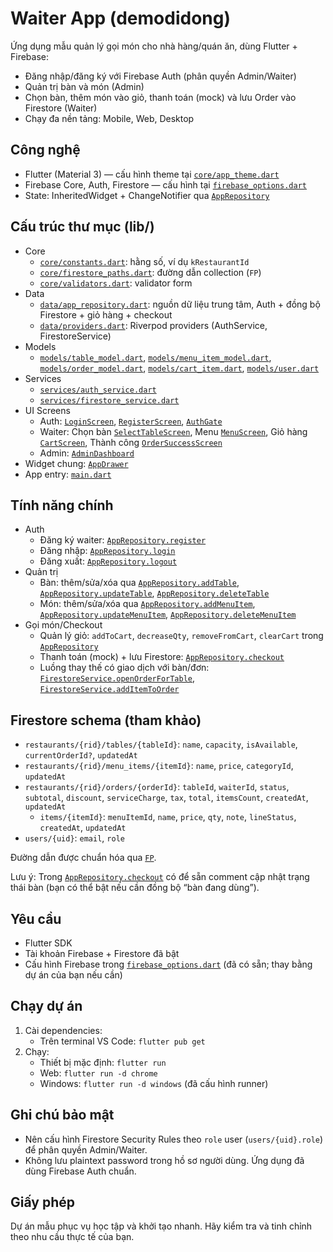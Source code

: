 # Waiter App (demodidong)

Ứng dụng mẫu quản lý gọi món cho nhà hàng/quán ăn, dùng Flutter + Firebase:
- Đăng nhập/đăng ký với Firebase Auth (phân quyền Admin/Waiter)
- Quản trị bàn và món (Admin)
- Chọn bàn, thêm món vào giỏ, thanh toán (mock) và lưu Order vào Firestore (Waiter)
- Chạy đa nền tảng: Mobile, Web, Desktop

## Công nghệ
- Flutter (Material 3) — cấu hình theme tại [`core/app_theme.dart`](lib/core/app_theme.dart)
- Firebase Core, Auth, Firestore — cấu hình tại [`firebase_options.dart`](lib/firebase_options.dart)
- State: InheritedWidget + ChangeNotifier qua [`AppRepository`](lib/data/app_repository.dart)

## Cấu trúc thư mục (lib/)
- Core
  - [`core/constants.dart`](lib/core/constants.dart): hằng số, ví dụ `kRestaurantId`
  - [`core/firestore_paths.dart`](lib/core/firestore_paths.dart): đường dẫn collection (`FP`)
  - [`core/validators.dart`](lib/core/validators.dart): validator form
- Data
  - [`data/app_repository.dart`](lib/data/app_repository.dart): nguồn dữ liệu trung tâm, Auth + đồng bộ Firestore + giỏ hàng + checkout
  - [`data/providers.dart`](lib/data/providers.dart): Riverpod providers (AuthService, FirestoreService)
- Models
  - [`models/table_model.dart`](lib/models/table_model.dart), [`models/menu_item_model.dart`](lib/models/menu_item_model.dart), [`models/order_model.dart`](lib/models/order_model.dart), [`models/cart_item.dart`](lib/models/cart_item.dart), [`models/user.dart`](lib/models/user.dart)
- Services
  - [`services/auth_service.dart`](lib/services/auth_service.dart)
  - [`services/firestore_service.dart`](lib/services/firestore_service.dart)
- UI Screens
  - Auth: [`LoginScreen`](lib/screens/auth/login_screen.dart), [`RegisterScreen`](lib/screens/auth/register_screen.dart), [`AuthGate`](lib/screens/auth/auth_gate.dart)
  - Waiter: Chọn bàn [`SelectTableScreen`](lib/screens/tables/table_screen.dart), Menu [`MenuScreen`](lib/screens/waiter/menu_screen.dart), Giỏ hàng [`CartScreen`](lib/screens/cart/cart_screen.dart), Thành công [`OrderSuccessScreen`](lib/screens/success/order_success_screen.dart)
  - Admin: [`AdminDashboard`](lib/screens/admin/admin_dashboard.dart)
- Widget chung: [`AppDrawer`](lib/widgets/app_drawer.dart)
- App entry: [`main.dart`](lib/main.dart)

## Tính năng chính
- Auth
  - Đăng ký waiter: [`AppRepository.register`](lib/data/app_repository.dart)
  - Đăng nhập: [`AppRepository.login`](lib/data/app_repository.dart)
  - Đăng xuất: [`AppRepository.logout`](lib/data/app_repository.dart)
- Quản trị
  - Bàn: thêm/sửa/xóa qua [`AppRepository.addTable`](lib/data/app_repository.dart), [`AppRepository.updateTable`](lib/data/app_repository.dart), [`AppRepository.deleteTable`](lib/data/app_repository.dart)
  - Món: thêm/sửa/xóa qua [`AppRepository.addMenuItem`](lib/data/app_repository.dart), [`AppRepository.updateMenuItem`](lib/data/app_repository.dart), [`AppRepository.deleteMenuItem`](lib/data/app_repository.dart)
- Gọi món/Checkout
  - Quản lý giỏ: `addToCart`, `decreaseQty`, `removeFromCart`, `clearCart` trong [`AppRepository`](lib/data/app_repository.dart)
  - Thanh toán (mock) + lưu Firestore: [`AppRepository.checkout`](lib/data/app_repository.dart)
  - Luồng thay thế có giao dịch với bàn/đơn: [`FirestoreService.openOrderForTable`](lib/services/firestore_service.dart), [`FirestoreService.addItemToOrder`](lib/services/firestore_service.dart)

## Firestore schema (tham khảo)
- `restaurants/{rid}/tables/{tableId}`: `name`, `capacity`, `isAvailable`, `currentOrderId?`, `updatedAt`
- `restaurants/{rid}/menu_items/{itemId}`: `name`, `price`, `categoryId`, `updatedAt`
- `restaurants/{rid}/orders/{orderId}`: `tableId`, `waiterId`, `status`, `subtotal`, `discount`, `serviceCharge`, `tax`, `total`, `itemsCount`, `createdAt`, `updatedAt`
  - `items/{itemId}`: `menuItemId`, `name`, `price`, `qty`, `note`, `lineStatus`, `createdAt`, `updatedAt`
- `users/{uid}`: `email`, `role`

Đường dẫn được chuẩn hóa qua [`FP`](lib/core/firestore_paths.dart).

Lưu ý: Trong [`AppRepository.checkout`](lib/data/app_repository.dart) có để sẵn comment cập nhật trạng thái bàn (bạn có thể bật nếu cần đồng bộ “bàn đang dùng”).

## Yêu cầu
- Flutter SDK
- Tài khoản Firebase + Firestore đã bật
- Cấu hình Firebase trong [`firebase_options.dart`](lib/firebase_options.dart) (đã có sẵn; thay bằng dự án của bạn nếu cần)

## Chạy dự án
1. Cài dependencies:
   - Trên terminal VS Code: `flutter pub get`
2. Chạy:
   - Thiết bị mặc định: `flutter run`
   - Web: `flutter run -d chrome`
   - Windows: `flutter run -d windows` (đã cấu hình runner)

## Ghi chú bảo mật
- Nên cấu hình Firestore Security Rules theo `role` user (`users/{uid}.role`) để phân quyền Admin/Waiter.
- Không lưu plaintext password trong hồ sơ người dùng. Ứng dụng đã dùng Firebase Auth chuẩn.

## Giấy phép
Dự án mẫu phục vụ học tập và khởi tạo nhanh. Hãy kiểm tra và tinh chỉnh theo nhu cầu thực tế của bạn.

